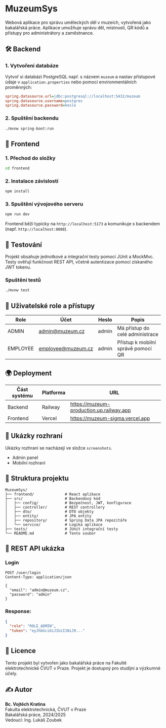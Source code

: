 # MuzeumSys

Webová aplikace pro správu uměleckých děl v muzeích, vytvořená jako bakalářská práce. Aplikace umožňuje správu děl, místností, QR kódů a přístupy pro administrátory a zaměstnance.

## 🛠 Backend

### 1. Vytvoření databáze

Vytvoř si databázi PostgreSQL např. s názvem `muzeum` a nastav přístupové údaje v `application.properties` nebo pomocí environmentálních proměnných:

```ini
spring.datasource.url=jdbc:postgresql://localhost:5432/muzeum
spring.datasource.username=postgres
spring.datasource.password=heslo
```

### 2. Spuštění backendu

```bash
./mvnw spring-boot:run
```

## 🎨 Frontend

### 1. Přechod do složky

```bash
cd frontend
```

### 2. Instalace závislostí

```bash
npm install
```

### 3. Spuštění vývojového serveru

```bash
npm run dev
```

Frontend běží typicky na `http://localhost:5173` a komunikuje s backendem (např. `http://localhost:8080`).

## 🧪 Testování

Projekt obsahuje jednotkové a integrační testy pomocí JUnit a MockMvc. Testy ověřují funkčnost REST API, včetně autentizace pomocí získaného JWT tokenu.

### Spuštění testů

```bash
./mvnw test
```

## 👥 Uživatelské role a přístupy

| Role     | Účet                 | Heslo | Popis                                     |
|----------|----------------------|-------|--------------------------------------------|
| ADMIN    | admin@muzeum.cz      | admin | Má přístup do celé administrace            |
| EMPLOYEE | employee@muzeum.cz   | admin | Přístup k mobilní správě pomocí QR         |

## 🌍 Deployment

| Část systému | Platforma | URL                                         |
|--------------|-----------|---------------------------------------------|
| Backend      | Railway   | https://muzeum-production.up.railway.app   |
| Frontend     | Vercel    | https://muzeum-sigma.vercel.app            |

## 📸 Ukázky rozhraní

Ukázky rozhraní se nacházejí ve složce `screenshots`.

- Admin panel
- Mobilní rozhraní

## 📂 Struktura projektu

```
MuzeumSys/
├── frontend/              # React aplikace
├── src/                   # Backendový kód
│   ├── config/            # Bezpečnost, JWT, konfigurace
│   ├── controller/        # REST controllery
│   ├── dto/               # DTO objekty
│   ├── entity/            # JPA entity
│   ├── repository/        # Spring Data JPA repozitáře
│   └── service/           # Logika aplikace
├── tests/                 # JUnit integrační testy
└── README.md              # Tento soubor
```

## 💬 REST API ukázka

### Login

```http
POST /user/login
Content-Type: application/json

{
  "email": "admin@muzeum.cz",
  "password": "admin"
}
```

### Response:

```json
{
  "role": "ROLE_ADMIN",
  "token": "eyJhbGciOiJIUzI1NiJ9..."
}
```

## 📜 Licence

Tento projekt byl vytvořen jako bakalářská práce na Fakultě elektrotechnické ČVUT v Praze. Projekt je dostupný pro studijní a výzkumné účely.

## ✍️ Autor

**Bc. Vojtěch Kratina**  
Fakulta elektrotechnická, ČVUT v Praze  
Bakalářská práce, 2024/2025  
Vedoucí: Ing. Lukáš Zoubek
